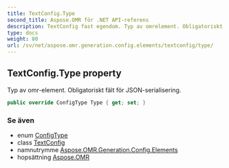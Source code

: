 ```yaml
---
title: TextConfig.Type
second_title: Aspose.OMR för .NET API-referens
description: TextConfig fast egendom. Typ av omrelement. Obligatoriskt fält för JSONserialisering.
type: docs
weight: 80
url: /sv/net/aspose.omr.generation.config.elements/textconfig/type/
---
```

## TextConfig.Type property

Typ av omr-element. Obligatoriskt fält för JSON-serialisering.

```csharp
public override ConfigType Type { get; set; }
```

### Se även

* enum [ConfigType](../../../aspose.omr.generation.config.enums/configtype/)
* class [TextConfig](../)
* namnutrymme [Aspose.OMR.Generation.Config.Elements](../../textconfig/)
* hopsättning [Aspose.OMR](../../../)



